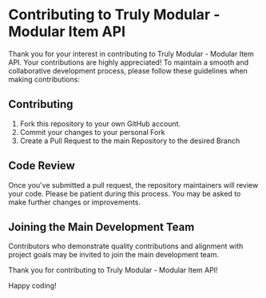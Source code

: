 # Contributing to Truly Modular - Modular Item API

Thank you for your interest in contributing to Truly Modular - Modular Item API. Your contributions are highly appreciated! To maintain a smooth and collaborative development process, please follow these guidelines when making contributions:

## Contributing

1. Fork this repository to your own GitHub account.
2. Commit your changes to your personal Fork
3. Create a Pull Request to the main Repository to the desired Branch

## Code Review

Once you've submitted a pull request, the repository maintainers will review your code. Please be patient during this process. You may be asked to make further changes or improvements.

## Joining the Main Development Team

Contributors who demonstrate quality contributions and alignment with project goals may be invited to join the main development team.

Thank you for contributing to Truly Modular - Modular Item API!

Happy coding!
